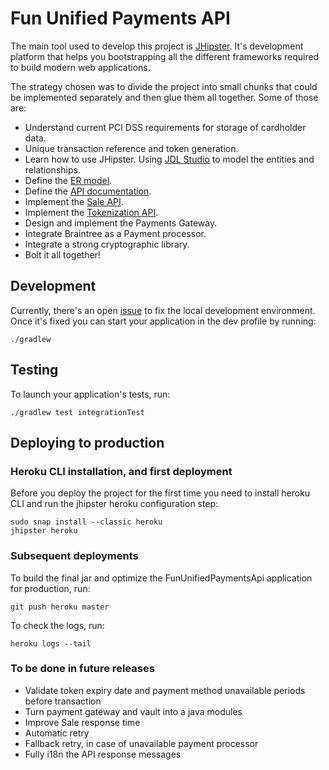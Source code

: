 # Fun Unified Payments API

The main tool used to develop this project is [JHipster](https://www.jhipster.tech/). It's development platform that helps you
bootstrapping all the different frameworks required to build modern web applications.

The strategy chosen was to divide the project into small chunks that could be implemented separately and then glue them
all together. Some of those are:

- Understand current PCI DSS requirements for storage of cardholder data.
- Unique transaction reference and token generation.
- Learn how to use JHipster. Using [JDL Studio](https://start.jhipster.tech/jdl-studio/) to model the entities and relationships.
- Define the [ER model](https://github.com/miguel-suarez/unified-payments-api/blob/master/documentation/er_diagram.png).
- Define the [API documentation](https://github.com/miguel-suarez/unified-payments-api/blob/master/documentation/api.yml).
- Implement the [Sale API](https://github.com/miguel-suarez/unified-payments-api/blob/master/src/main/java/com/fun/driven/development/fun/unified/payments/api/web/rest/PaymentResource.java).
- Implement the [Tokenization API](https://github.com/miguel-suarez/unified-payments-api/blob/master/src/main/java/com/fun/driven/development/fun/unified/payments/api/web/rest/TokenResource.java).
- Design and implement the Payments Gateway.
- Integrate Braintree as a Payment processor.
- Integrate a strong cryptographic library.
- Bolt it all together!

## Development

Currently, there's an open [issue](https://github.com/miguel-suarez/unified-payments-api/issues/11) to fix the local
development environment. Once it's fixed you can start your application in the dev profile by running:

```
./gradlew
```

## Testing

To launch your application's tests, run:

```
./gradlew test integrationTest
```

## Deploying to production

### Heroku CLI installation, and first deployment

Before you deploy the project for the first time you need to install heroku CLI and run the jhipster heroku configuration step:

```
sudo snap install --classic heroku
jhipster heroku
```

### Subsequent deployments

To build the final jar and optimize the FunUnifiedPaymentsApi application for production, run:

```
git push heroku master
```

To check the logs, run:

```
heroku logs --tail
```

### To be done in future releases

- Validate token expiry date and payment method unavailable periods before transaction
- Turn payment gateway and vault into a java modules
- Improve Sale response time
- Automatic retry
- Fallback retry, in case of unavailable payment processor
- Fully i18n the API response messages
